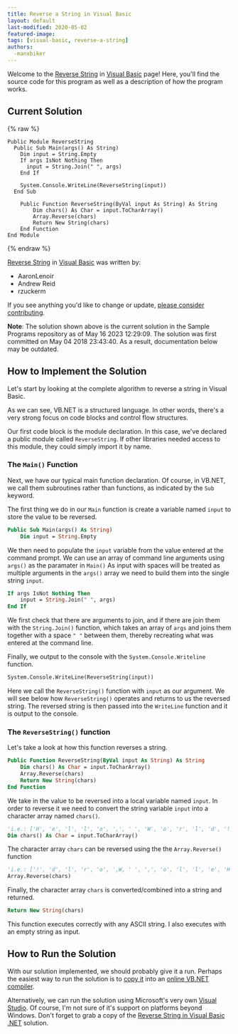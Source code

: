 ```yaml
---
title: Reverse a String in Visual Basic
layout: default
last-modified: 2020-05-02
featured-image:
tags: [visual-basic, reverse-a-string]
authors:
  -manxbiker
---
```


Welcome to the [Reverse String](https://sampleprograms.io/projects/reverse-string) in [Visual Basic](https://sampleprograms.io/languages/visual-basic) page! Here, you'll find the source code for this program as well as a description of how the program works.

## Current Solution

{% raw %}

```visual_basic
Public Module ReverseString
  Public Sub Main(args() As String)
    Dim input = String.Empty
    If args IsNot Nothing Then
      input = String.Join(" ", args)
    End If

    System.Console.WriteLine(ReverseString(input))
  End Sub

    Public Function ReverseString(ByVal input As String) As String
        Dim chars() As Char = input.ToCharArray()
        Array.Reverse(chars)
        Return New String(chars)
    End Function
End Module
```

{% endraw %}

[Reverse String](https://sampleprograms.io/projects/reverse-string) in [Visual Basic](https://sampleprograms.io/languages/visual-basic) was written by:

- AaronLenoir
- Andrew Reid
- rzuckerm

If you see anything you'd like to change or update, [please consider contributing](https://github.com/TheRenegadeCoder/sample-programs).

**Note**: The solution shown above is the current solution in the Sample Programs repository as of May 16 2023 12:29:09. The solution was first committed on May 04 2018 23:43:40. As a result, documentation below may be outdated.

## How to Implement the Solution

Let's start by looking at the complete algorithm to reverse a string in Visual Basic.

As we can see, VB.NET is a structured language. In other words, there's a very 
strong focus on code blocks and control flow structures.

Our first code block is the module declaration. In this case, we've declared a
public module called `ReverseString`. If other libraries needed access to this module,
they could simply import it by name.

### The `Main()` Function

Next, we have our typical main function declaration. Of course, in VB.NET, we
call them subroutines rather than functions, as indicated by the `Sub` keyword.

The first thing we do in our `Main` function is create a variable named `input` to store the value to be reversed.

```vb
Public Sub Main(args() As String)
    Dim input = String.Empty
```

We then need to populate the `input` variable from the value entered at the command prompt. We can use an array of command line arguments using `args()` as the paramater in `Main()`
As input with spaces will be treated as multiple arguments in the `args()` array we need to build them into the single string `input`.

```vb
If args IsNot Nothing Then
    input = String.Join(" ", args)
End If
```

We first check that there are arguments to join, and if there are join them with the `String.Join()` function, which takes an array of `args` and joins them together with a space `" "` between them, thereby recreating what was entered at the command line.


Finally, we output to the console with the `System.Console.Writeline` function. 

```vb
System.Console.WriteLine(ReverseString(input))
```

Here we call the `ReverseString()` function with `input` as our argument. We will see below how `ReverseString()` operates and returns to us the reversed string. The reversed string is then passed into the `WriteLine` function and it is output to the console.

### The `ReverseString()` function

Let's take a look at how this function reverses a string.

```vb
Public Function ReverseString(ByVal input As String) As String
    Dim chars() As Char = input.ToCharArray()
    Array.Reverse(chars)
    Return New String(chars)
End Function
```

We take in the value to be reversed into a local variable named `input`.
In order to reverse it we need to convert the string variable `input` into a character array named `chars()`.

```vb
'i.e.: ['H', 'e', 'l', 'l', 'o', ',', ' ', 'W', 'o', 'r', 'l', 'd', '!'] 
Dim chars() As Char = input.ToCharArray()
```

The character array `chars` can be reversed using the the `Array.Reverse()` function

```vb
'i.e.: ['!', 'd', 'l', 'r', 'o', ',W, ' ', ',', 'o', 'l', 'l', 'e', 'H']
Array.Reverse(chars)
```

Finally, the character array `chars` is converted/combined into a string and returned.

```vb
Return New String(chars)
```

This function executes correctly with any ASCII string. I also executes with an empty string as input.


## How to Run the Solution

With our solution implemented, we should probably give it a run. Perhaps the easiest
way to run the solution is to [copy it][1] into an [online VB.NET compiler][2].

Alternatively, we can run the solution using Microsoft's very own [Visual Studio][3].
Of course, I'm not sure of it's support on platforms beyond Windows. Don't forget
to grab a copy of the [Reverse String in Visual Basic .NET][1] solution.

[1]: https://github.com/TheRenegadeCoder/sample-programs/blob/main/archive/v/visual-basic/reverse-string.vb
[2]: https://www.onlinegdb.com/online_vb_compiler
[3]: https://visualstudio.microsoft.com/downloads/
